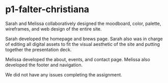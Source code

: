 # p1-falter-christiana
Sarah and Melissa collaboratively designed the moodboard, color, palette, wireframes, and web design of the entire site.

Sarah developed the homepage and brews page. Sarah also was in charge of editing all digital assets to fit the visual aesthetic of the site and putting together the presentation deck.

Melissa developed the about, events, and contact page. Melissa also developed the footer and navigation.

We did not have any issues completing the assignment.
